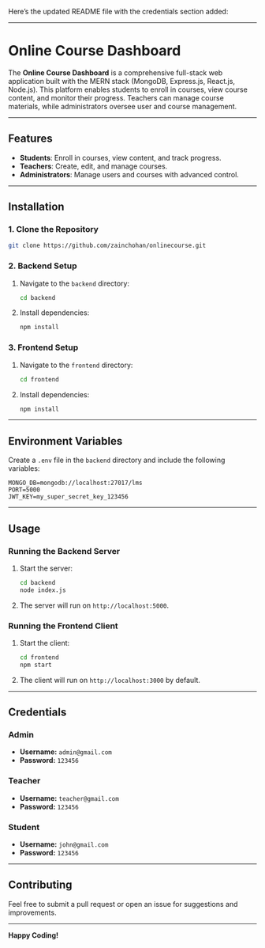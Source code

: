 Here’s the updated README file with the credentials section added:  

---

# Online Course Dashboard  

The **Online Course Dashboard** is a comprehensive full-stack web application built with the MERN stack (MongoDB, Express.js, React.js, Node.js). This platform enables students to enroll in courses, view course content, and monitor their progress. Teachers can manage course materials, while administrators oversee user and course management.  

---

## Features  
- **Students**: Enroll in courses, view content, and track progress.  
- **Teachers**: Create, edit, and manage courses.  
- **Administrators**: Manage users and courses with advanced control.  

---

## Installation  

### 1. Clone the Repository  
```bash  
git clone https://github.com/zainchohan/onlinecourse.git  
```  

### 2. Backend Setup  
1. Navigate to the `backend` directory:  
   ```bash  
   cd backend  
   ```  
2. Install dependencies:  
   ```bash  
   npm install  
   ```  

### 3. Frontend Setup  
1. Navigate to the `frontend` directory:  
   ```bash  
   cd frontend  
   ```  
2. Install dependencies:  
   ```bash  
   npm install  
   ```  

---

## Environment Variables  

Create a `.env` file in the `backend` directory and include the following variables:  
```env  
MONGO_DB=mongodb://localhost:27017/lms  
PORT=5000  
JWT_KEY=my_super_secret_key_123456  
```  

---

## Usage  

### Running the Backend Server  
1. Start the server:  
   ```bash  
   cd backend  
   node index.js  
   ```  
2. The server will run on `http://localhost:5000`.  

### Running the Frontend Client  
1. Start the client:  
   ```bash  
   cd frontend  
   npm start  
   ```  
2. The client will run on `http://localhost:3000` by default.  

---

## Credentials  

### Admin  
- **Username:** `admin@gmail.com`  
- **Password:** `123456`  

### Teacher  
- **Username:** `teacher@gmail.com`  
- **Password:** `123456`  

### Student  
- **Username:** `john@gmail.com`  
- **Password:** `123456`  

---

## Contributing  

Feel free to submit a pull request or open an issue for suggestions and improvements.  

---

**Happy Coding!**  
